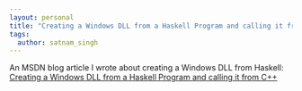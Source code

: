 ```yaml
---
layout: personal
title: "Creating a Windows DLL from a Haskell Program and calling it from C++. 19 April 2011"
tags:
  author: satnam_singh
---
```

An MSDN blog article I wrote about creating a Windows DLL from Haskell: [Creating a Windows DLL from a Haskell Program and calling it from C++](https://web.archive.org/web/20120427003022/http://blogs.msdn.com/b/satnam_singh/archive/2011/04/19/creating-a-windows-dll-from-a-haskell-program-and-calling-it-from-c.aspx)